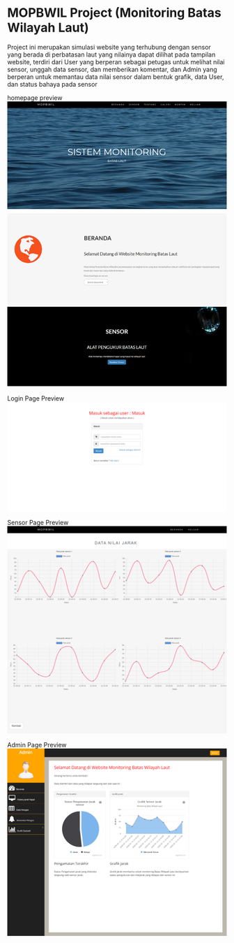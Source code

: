 # MOPBWIL Project (Monitoring Batas Wilayah Laut)
Project ini merupakan simulasi website yang terhubung dengan sensor yang berada di perbatasan laut yang nilainya dapat dilihat pada tampilan website, terdiri dari User yang berperan sebagai petugas untuk melihat nilai sensor, unggah data sensor, dan memberikan komentar, dan Admin yang berperan untuk memantau data nilai sensor dalam bentuk grafik, data User, dan status bahaya pada sensor

homepage preview
![](home2.png)

Login Page Preview
![](login.png)

Sensor Page Preview
![](sensor.png)

Admin Page Preview
![](admin.png)
